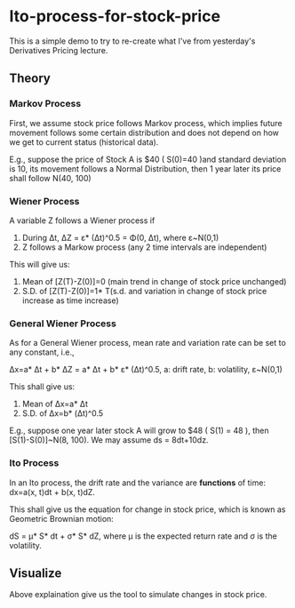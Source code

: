 # Ito-process-for-stock-price
This is a simple demo to try to re-create what I've from yesterday's Derivatives Pricing lecture.
## Theory
### Markov Process
First, we assume stock price follows Markov process, which implies future movement follows some certain distribution and does not depend on how we get to current status (historical data).

E.g., suppose the price of Stock A is $40 ( S(0)=40 )and standard deviation is 10, its movement follows a Normal Distribution, then 1 year later its price shall follow N(40, 100)

### Wiener Process

A variable Z follows a Wiener process if 

1. During Δt, ΔZ = ε* (Δt)^0.5 = Φ(0, Δt), where ε~N(0,1)
2. Z follows a Markow process (any 2 time intervals are independent)

This will give us:

1. Mean of [Z(T)-Z(0)]=0 (main trend in change of stock price unchanged)
2. S.D. of [Z(T)-Z(0)]=1* T(s.d. and variation in change of stock price increase as time increase)

### General Wiener Process

As for a General Wiener process, mean rate and variation rate can be set to any constant, i.e., 

Δx=a* Δt + b* ΔZ = a* Δt + b* ε* (Δt)^0.5, a: drift rate, b: volatility, ε~N(0,1)

This shall give us:

1. Mean of Δx=a* Δt
2. S.D. of Δx=b* (Δt)^0.5

E.g., suppose one year later stock A will grow to $48 ( S(1) = 48 ), then [S(1)-S(0)]~N(8, 100). We may assume ds = 8dt+10dz.

### Ito Process

In an Ito process, the drift rate and the variance are **functions** of time: dx=a(x, t)dt + b(x, t)dZ. 

This shall give us the equation for change in stock price, which is known as Geometric Brownian motion:

dS = μ* S* dt + σ* S* dZ, where μ is the expected return rate and σ is the volatility.

## Visualize

Above explaination give us the tool to simulate changes in stock price. 
